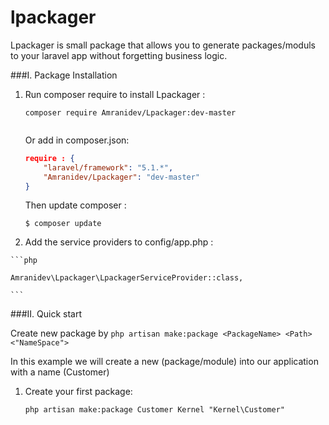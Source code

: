 # lpackager

Lpackager is small package that allows you to generate packages/moduls to your laravel app without forgetting business logic.

###I. Package Installation

1. Run composer require to install Lpackager :
  
    ```
    composer require Amranidev/Lpackager:dev-master
  
    ```

    Or add in composer.json: 
    
    ```json
    require : {
        "laravel/framework": "5.1.*",
        "Amranidev/Lpackager": "dev-master"
    }
    ```
    
    Then update composer :
    
    ```
    $ composer update
    ```
    
  3. Add the service providers to config/app.php :

    ```php

    Amranidev\Lpackager\LpackagerServiceProvider::class,
  
    ```

###II. Quick start
  
Create new package by `php artisan make:package <PackageName> <Path> <"NameSpace">`  

In this example we will create a new (package/module) into our application with a name (Customer)

  1. Create your first package:

  	  `php artisan make:package Customer Kernel "Kernel\Customer"`

 		